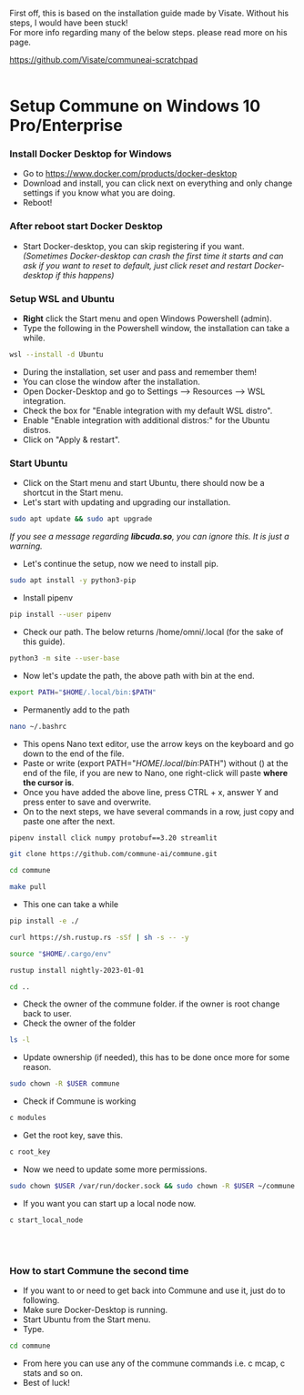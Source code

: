First off, this is based on the installation guide made by Visate. Without his steps, I would have been stuck!<br>
For more info regarding many of the below steps. please read more on his page.

https://github.com/Visate/communeai-scratchpad
<br><br>
# Setup Commune on Windows 10 Pro/Enterprise



### Install Docker Desktop for Windows
- Go to https://www.docker.com/products/docker-desktop
- Download and install, you can click next on everything and only change settings if you know what you are doing.
- Reboot!


### After reboot start Docker Desktop
- Start Docker-desktop, you can skip registering if you want.
<br>*(Sometimes Docker-desktop can crash the first time it starts and can ask if you want to reset to default, just click reset and restart Docker-desktop if this happens)*

### Setup WSL and Ubuntu
- **Right** click the Start menu and open Windows Powershell (admin).
- Type the following in the Powershell window, the installation can take a while.

```sh
wsl --install -d Ubuntu
```
- During the installation, set user and pass and remember them!
- You can close the window after the installation.
- Open Docker-Desktop and go to Settings --> Resources --> WSL integration.
- Check the box for "Enable integration with my default WSL distro".
- Enable "Enable integration with additional distros:" for the Ubuntu distros.
- Click on "Apply & restart".

### Start Ubuntu
- Click on the Start menu and start Ubuntu, there should now be a shortcut in the Start menu.
- Let's start with updating and upgrading our installation.

```sh
sudo apt update && sudo apt upgrade
```
*If you see a message regarding **libcuda.so**, you can ignore this. It is just a warning.*

- Let's continue the setup, now we need to install pip.

```sh
sudo apt install -y python3-pip
```
- Install pipenv

```sh
pip install --user pipenv
```
- Check our path. The below returns /home/omni/.local (for the sake of this guide).

```sh
python3 -m site --user-base
```
- Now let's update the path, the above path with bin at the end.

```sh
export PATH="$HOME/.local/bin:$PATH"
```
-  Permanently add to the path

```sh
nano ~/.bashrc 
```
- This opens Nano text editor, use the arrow keys on the keyboard and go down to the end of the file.
- Paste or write (export PATH="$HOME/.local/bin:$PATH") without () at the end of the file, if you are new to Nano, one right-click will paste **where the cursor is**.
- Once you have added the above line, press CTRL + x, answer Y and press enter to save and overwrite.
- On to the next steps, we have several commands in a row, just copy and paste one after the next.

```sh
pipenv install click numpy protobuf==3.20 streamlit
```
```sh
git clone https://github.com/commune-ai/commune.git
```
```sh
cd commune
```
```sh
make pull
```
- This one can take a while
```sh
pip install -e ./
```
```sh
curl https://sh.rustup.rs -sSf | sh -s -- -y
```
```sh
source "$HOME/.cargo/env"
```
```sh
rustup install nightly-2023-01-01
```
```sh
cd ..
```
- Check the owner of the commune folder. if the owner is root change back to user.
- Check the owner of the folder
```sh
ls -l
```
- Update ownership (if needed), this has to be done once more for some reason.
```sh
sudo chown -R $USER commune
```
- Check if Commune is working
```sh
c modules
```
- Get the root key, save this.
```sh
c root_key
```
- Now we need to update some more permissions. 
```sh
sudo chown $USER /var/run/docker.sock && sudo chown -R $USER ~/commune
```
- If you want you can start up a local node now.
```sh
c start_local_node 
```
<br><br>

### How to start Commune the second time
- If you want to or need to get back into Commune and use it, just do to following.
- Make sure Docker-Desktop is running.
- Start Ubuntu from the Start menu.
- Type.
```sh
cd commune
```
- From here you can use any of the commune commands i.e. c mcap, c stats and so on.
- Best of luck!
<br><br><br><br>








